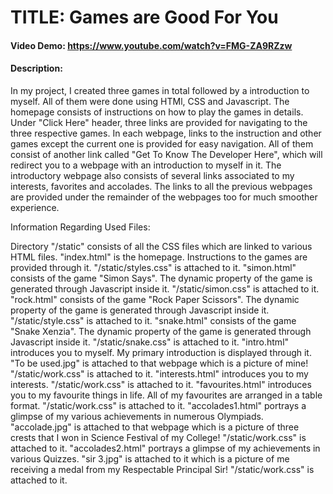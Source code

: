 # TITLE: Games are Good For You
#### Video Demo: <https://www.youtube.com/watch?v=FMG-ZA9RZzw>
#### Description:
In my project, I created three games in total followed by a introduction to myself. All of them were done using HTMl, CSS and Javascript.
The homepage consists of instructions on how to play the games in details. Under "Click Here" header, three links are provided for navigating to the three respective games.
In each webpage, links to the instruction and other games except the current one is provided for easy navigation. All of them consist of another link called "Get To Know The Developer Here", which will redirect you to a webpage with an introduction to myself in it.
The introductory webpage also consists of several links associated to my interests, favorites and accolades.
The links to all the previous webpages are provided under the remainder of the webpages too for much smoother experience.

Information Regarding Used Files:

Directory "/static" consists of all the CSS files which are linked to various HTML files.
"index.html" is the homepage. Instructions to the games are provided through it. "/static/styles.css" is attached to it.
"simon.html" consists of the game "Simon Says". The dynamic property of the game is generated through Javascript inside it. "/static/simon.css" is attached to it.
"rock.html" consists of the game "Rock Paper Scissors". The dynamic property of the game is generated through Javascript inside it. "/static/style.css" is attached to it.
"snake.html" consists of the game "Snake Xenzia". The dynamic property of the game is generated through Javascript inside it. "/static/snake.css" is attached to it.
"intro.html" introduces you to myself. My primary introduction is displayed through it. "To be used.jpg" is attached to that webpage which is a picture of mine! "/static/work.css" is attached to it.
"interests.html" introduces you to my interests. "/static/work.css" is attached to it.
"favourites.html" introduces you to my favourite things in life. All of my favourites are arranged in a table format. "/static/work.css" is attached to it.
"accolades1.html" portrays a glimpse of my various achievements in numerous Olympiads. "accolade.jpg" is attached to that webpage which is a picture of three crests that I won in Science Festival of my College! "/static/work.css" is attached to it.
"accolades2.html" portrays a glimpse of my achievements in various Quizzes. "sir 3.jpg" is attached to it which is a picture of me receiving a medal from my Respectable Principal Sir! "/static/work.css" is attached to it.